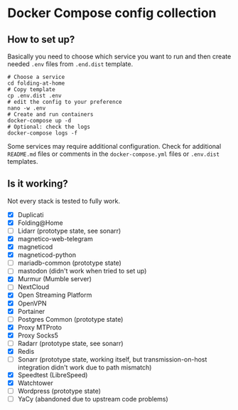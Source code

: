 # Docker Compose config collection

## How to set up?

Basically you need to choose which service you want to run and then
create needed `.env` files from `.end.dist` template.

```shell
# Choose a service
cd folding-at-home
# Copy template
cp .env.dist .env
# edit the config to your preference
nano -w .env
# Create and run containers
docker-compose up -d
# Optional: check the logs
docker-compose logs -f
```

Some services may require additional configuration. Check for additional `README.md` files
or comments in the `docker-compose.yml` files or `.env.dist` templates.

## Is it working?

Not every stack is tested to fully work.

- [x] Duplicati
- [x] Folding@Home
- [ ] Lidarr (prototype state, see sonarr)
- [x] magnetico-web-telegram
- [x] magneticod
- [x] magneticod-python
- [ ] mariadb-common (prototype state)
- [ ] mastodon (didn't work when tried to set up)
- [x] Murmur (Mumble server)
- [ ] NextCloud
- [x] Open Streaming Platform
- [x] OpenVPN
- [x] Portainer
- [ ] Postgres Common (prototype state)
- [x] Proxy MTProto
- [x] Proxy Socks5
- [ ] Radarr (prototype state, see sonarr)
- [x] Redis
- [ ] Sonarr (prototype state, working itself, but transmission-on-host integration didn't work due to path mismatch)
- [x] Speedtest (LibreSpeed)
- [x] Watchtower
- [ ] Wordpress (prototype state)
- [ ] YaCy (abandoned due to upstream code problems)
